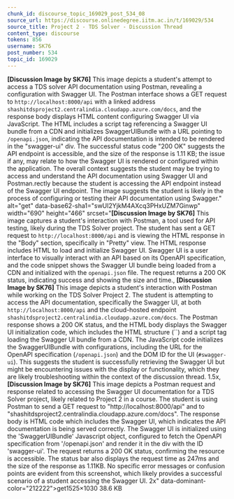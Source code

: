 ```yaml
---
chunk_id: discourse_topic_169029_post_534_08
source_url: https://discourse.onlinedegree.iitm.ac.in/t/169029/534
source_title: Project 2 - TDS Solver - Discussion Thread
content_type: discourse
tokens: 856
username: SK76
post_number: 534
topic_id: 169029
---
```


**[Discussion Image by SK76]** This image depicts a student's attempt to access a TDS solver API documentation using Postman, revealing a configuration with Swagger UI. The Postman interface shows a GET request to `http://localhost:8000/api` with a linked address `shashitdsproject2.centralindia.cloudapp.azure.com/docs`, and the response body displays HTML content configuring Swagger UI via JavaScript. The HTML includes a script tag referencing a Swagger UI bundle from a CDN and initializes SwaggerUIBundle with a URL pointing to `/openapi.json`, indicating the API documentation is intended to be rendered in the "swagger-ui" div. The successful status code "200 OK" suggests the API endpoint is accessible, and the size of the response is 1.11 KB; the issue if any, may relate to how the Swagger UI is rendered or configured within the application. The overall context suggests the student may be trying to access and understand the API documentation using Swagger UI and Postman.rectly because the student is accessing the API endpoint instead of the Swagger UI endpoint. The image suggests the student is likely in the process of configuring or testing their API documentation using Swagger." alt="get" data-base62-sha1="swUI2YjkM4AXcq3PHxUZM7Ginwp" width="690" height="466" srcset="**[Discussion Image by SK76]** This image captures a student's interaction with Postman, a tool used for API testing, likely during the TDS Solver project. The student has sent a GET request to `http://localhost:8000/api` and is viewing the HTML response in the "Body" section, specifically in "Pretty" view. The HTML response includes HTML to load and initialize Swagger UI. Swagger UI is a user interface to visually interact with an API based on its OpenAPI specification, and the code snippet shows the Swagger UI bundle being loaded from a CDN and initialized with the `openapi.json` file. The request returns a 200 OK status, indicating success and showing the size and time., **[Discussion Image by SK76]** This image depicts a student's interaction with Postman while working on the TDS Solver Project 2. The student is attempting to access the API documentation, specifically the Swagger UI, at both `http://localhost:8000/api` and the cloud-hosted endpoint `shashitdsproject2.centralindia.cloudapp.azure.com/docs`. The Postman response shows a 200 OK status, and the HTML body displays the Swagger UI initialization code, which includes the HTML structure (``) and a script tag loading the Swagger UI bundle from a CDN. The JavaScript code initializes the SwaggerUIBundle with configurations, including the URL for the OpenAPI specification (`/openapi.json`) and the DOM ID for the UI (`#swagger-ui`). This suggests the student is successfully retrieving the Swagger UI but might be encountering issues with the display or functionality, which they are likely troubleshooting within the context of the discussion thread. 1.5x, **[Discussion Image by SK76]** This image depicts a Postman request and response related to accessing the Swagger UI documentation for a TDS Solver project, likely related to Project 2 in a course. The student is using Postman to send a GET request to "http://localhost:8000/api" and to "shashitdsproject2.centralindia.cloudapp.azure.com/docs". The response body is HTML code which includes the Swagger UI, which indicates the API documentation is being served correctly. The Swagger UI is initialized using the 'SwaggerUIBundle' Javascript object, configured to fetch the OpenAPI specification from '/openapi.json' and render it in the div with the ID 'swagger-ui'. The request returns a 200 OK status, confirming the resource is accessible. The status bar also displays the request time as 247ms and the size of the response as 1.11KB. No specific error messages or confusion points are evident from this screenshot, which likely provides a successful scenario of a student accessing the Swagger UI. 2x" data-dominant-color="212222">get1525×1030 38.6 KB
